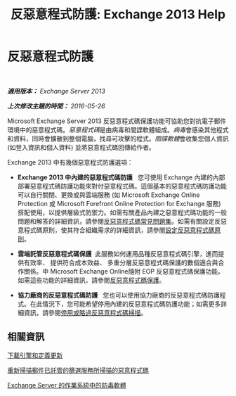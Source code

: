 ﻿---
title: '反惡意程式防護: Exchange 2013 Help'
TOCTitle: 反惡意程式防護
ms:assetid: a4b34f3b-5648-4d18-ac80-c2af4fa6cb7e
ms:mtpsurl: https://technet.microsoft.com/zh-tw/library/JJ150547(v=EXCHG.150)
ms:contentKeyID: 50473879
ms.date: 05/21/2018
mtps_version: v=EXCHG.150
ms.translationtype: MT
---

# 反惡意程式防護

 

_**適用版本：** Exchange Server 2013_

_**上次修改主題的時間：** 2016-05-26_

Microsoft Exchange Server 2013 反惡意程式碼保護功能可協助您對抗電子郵件環境中的惡意程式碼。*惡意程式碼*是由病毒和間諜軟體組成。*病毒*會感染其他程式和資料，同時會擴散到整個電腦，找尋可攻擊的程式。*間諜軟體*會收集您個人資訊 (如登入資訊和個人資料) 並將惡意程式碼回傳給作者。

Exchange 2013 中有幾個惡意程式防護選項：

  - **Exchange 2013 中內建的惡意程式碼防護**   您可使用 Exchange 內建的內部部署惡意程式碼防護功能來對付惡意程式碼。這個基本的惡意程式碼防護功能可以自行關閉、更換或與雲端服務 (如 Microsoft Exchange Online Protection 或 Microsoft Forefront Online Protection for Exchange 服務) 搭配使用，以提供層級式防禦力。如需有關產品內建之惡意程式碼功能的一般問題和解答的詳細資訊，請參閱[反惡意程式碼常見問題集](anti-malware-faq-exchange-2013-help.md)。如需有關設定反惡意程式碼原則，使其符合組織需求的詳細資訊，請參閱[設定反惡意程式碼原則](configure-anti-malware-policies-exchange-2013-help.md)。

  - **雲端託管反惡意程式碼保護**  此服務如何運用品種反惡意程式碼引擎，進而提供有效率、 提供符合成本效益、 多重分層反惡意程式碼保護的數個適合與合作關係。中 Microsoft Exchange Online隨附 EOP 反惡意程式碼保護功能。如需這些功能的詳細資訊，請參閱[反惡意程式碼保護](https://technet.microsoft.com/zh-tw/library/jj200669\(v=exchg.150\))。

  - **協力廠商的反惡意程式碼防護**   您也可以使用協力廠商的反惡意程式碼防護程式。在此情況下，您可能希望停用內建的反惡意程式碼防護功能；如需更多詳細資訊，請參閱[停用或略過反惡意程式碼掃描](disable-or-bypass-anti-malware-scanning-exchange-2013-help.md)。

## 相關資訊

[下載引擎和定義更新](download-engine-and-definition-updates-exchange-2013-help.md)

[重新掃描郵件已託管的篩選服務所掃描的惡意程式碼](rescan-messages-already-malware-scanned-by-the-hosted-filtering-service-exchange-2013-help.md)

[Exchange Server 的作業系統中的防毒軟體](anti-virus-software-in-the-operating-system-on-exchange-servers-exchange-2013-help.md)


